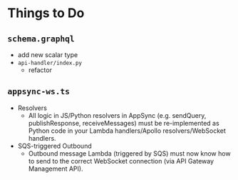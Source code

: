 # Things to Do

## `schema.graphql`
- add new scalar type
- `api-handler/index.py`
    - refactor

##  `appsync-ws.ts`
- Resolvers
    - All logic in JS/Python resolvers in AppSync (e.g. sendQuery, publishResponse, receiveMessages) must be re-implemented as Python code in your Lambda handlers/Apollo resolvers/WebSocket handlers.
- SQS-triggered Outbound
    - Outbound message Lambda (triggered by SQS) must now know how to send to the correct WebSocket connection (via API Gateway Management API).